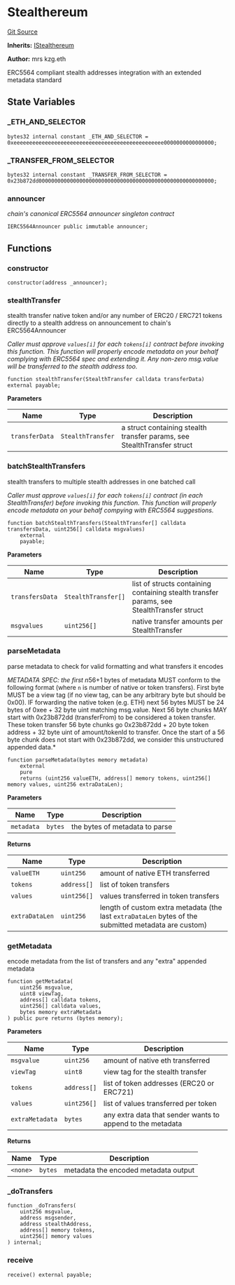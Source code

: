 # Stealthereum
[Git Source](https://github.com/kassandraoftroy/erc5564-contracts/blob/17f8300a258dafc126636bf4c6b2cff57409473e/src/Stealthereum.sol)

**Inherits:**
[IStealthereum](/src/interfaces/IStealthereum.sol/interface.IStealthereum.md)

**Author:**
mrs kzg.eth

ERC5564 compliant stealth addresses integration with an extended metadata standard


## State Variables
### _ETH_AND_SELECTOR

```solidity
bytes32 internal constant _ETH_AND_SELECTOR = 0xeeeeeeeeeeeeeeeeeeeeeeeeeeeeeeeeeeeeeeeeeeeeeeee0000000000000000;
```


### _TRANSFER_FROM_SELECTOR

```solidity
bytes32 internal constant _TRANSFER_FROM_SELECTOR = 0x23b872dd00000000000000000000000000000000000000000000000000000000;
```


### announcer
*chain's canonical ERC5564 announcer singleton contract*


```solidity
IERC5564Announcer public immutable announcer;
```


## Functions
### constructor


```solidity
constructor(address _announcer);
```

### stealthTransfer

stealth transfer native token and/or any number of ERC20 / ERC721 tokens directly to a stealth address on announcement to chain's ERC5564Announcer

*Caller must approve `values[i]` for each `tokens[i]` contract before invoking this function.
This function will properly encode metadata on your behalf complying with ERC5564 spec and extending it.
Any non-zero msg.value will be transferred to the stealth address too.*


```solidity
function stealthTransfer(StealthTransfer calldata transferData) external payable;
```
**Parameters**

|Name|Type|Description|
|----|----|-----------|
|`transferData`|`StealthTransfer`|a struct containing stealth transfer params, see StealthTransfer struct|


### batchStealthTransfers

stealth transfers to multiple stealth addresses in one batched call

*Caller must approve `values[i]` for each `tokens[i]` contract (in each StealthTransfer) before invoking this function.
This function will properly encode metadata on your behalf compying with ERC5564 suggestions.*


```solidity
function batchStealthTransfers(StealthTransfer[] calldata transfersData, uint256[] calldata msgvalues)
    external
    payable;
```
**Parameters**

|Name|Type|Description|
|----|----|-----------|
|`transfersData`|`StealthTransfer[]`|list of structs containing containing stealth transfer params, see StealthTransfer struct|
|`msgvalues`|`uint256[]`|native transfer amounts per StealthTransfer|


### parseMetadata

parse metadata to check for valid formatting and what transfers it encodes

*METADATA SPEC: the first n*56+1 bytes of metadata MUST conform to the following format (where `n` is number of native or token transfers).
First byte MUST be a view tag (if no view tag, can be any arbitrary byte but should be 0x00).
IF forwarding the native token (e.g. ETH) next 56 bytes MUST be 24 bytes of 0xee + 32 byte uint matching msg.value.
Next 56 byte chunks MAY start with 0x23b872dd (transferFrom) to be considered a token transfer.
These token transfer 56 byte chunks go 0x23b872dd + 20 byte token address + 32 byte uint of amount/tokenId to transfer.
Once the start of a 56 byte chunk does not start with 0x23b872dd, we consider this unstructured appended data.*


```solidity
function parseMetadata(bytes memory metadata)
    external
    pure
    returns (uint256 valueETH, address[] memory tokens, uint256[] memory values, uint256 extraDataLen);
```
**Parameters**

|Name|Type|Description|
|----|----|-----------|
|`metadata`|`bytes`|the bytes of metadata to parse|

**Returns**

|Name|Type|Description|
|----|----|-----------|
|`valueETH`|`uint256`|amount of native ETH transferred|
|`tokens`|`address[]`|list of token transfers|
|`values`|`uint256[]`|values transferred in token transfers|
|`extraDataLen`|`uint256`|length of custom extra metadata (the last `extraDataLen` bytes of the submitted metadata are custom)|


### getMetadata

encode metadata from the list of transfers and any "extra" appended metadata


```solidity
function getMetadata(
    uint256 msgvalue,
    uint8 viewTag,
    address[] calldata tokens,
    uint256[] calldata values,
    bytes memory extraMetadata
) public pure returns (bytes memory);
```
**Parameters**

|Name|Type|Description|
|----|----|-----------|
|`msgvalue`|`uint256`|amount of native eth transferred|
|`viewTag`|`uint8`|view tag for the stealth transfer|
|`tokens`|`address[]`|list of token addresses (ERC20 or ERC721)|
|`values`|`uint256[]`|list of values transferred per token|
|`extraMetadata`|`bytes`|any extra data that sender wants to append to the metadata|

**Returns**

|Name|Type|Description|
|----|----|-----------|
|`<none>`|`bytes`|metadata the encoded metadata output|


### _doTransfers


```solidity
function _doTransfers(
    uint256 msgvalue,
    address msgsender,
    address stealthAddress,
    address[] memory tokens,
    uint256[] memory values
) internal;
```

### receive


```solidity
receive() external payable;
```

